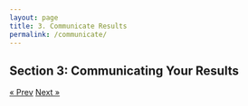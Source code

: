 ```yaml
---
layout: page
title: 3. Communicate Results
permalink: /communicate/
---
```

## Section 3: Communicating Your Results



<!-- Pagination -->
<div class="pagination">
  <a class="pagination-item older" href="{{ site.baseurl }}/assess">&laquo; Prev</a>
  <a class="pagination-item newer" href="{{ site.baseurl }}/evaluate">Next &raquo;</a>
</div>
